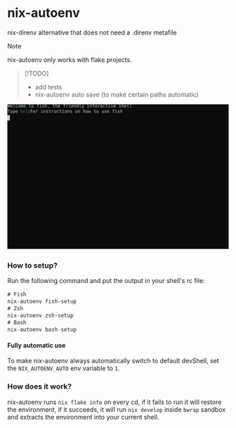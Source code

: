 # nix-autoenv

nix-direnv alternative that does not need a .direnv metafile

> [!NOTE]
> nix-autoenv only works with flake projects.

> [!TODO]
> - add tests
> - nix-autoenv auto save (to make certain paths automatic)

![animation](./animation.svg)

### How to setup?

Run the following command and put the output in your shell's rc file:
```
# Fish
nix-autoenv fish-setup
# Zsh
nix-autoenv zsh-setup
# Bash
nix-autoenv bash-setup
```

#### Fully automatic use

To make nix-autoenv always automatically switch to default devShell, set the `NIX_AUTOENV_AUTO` env variable to `1`.

### How does it work?

nix-autoenv runs `nix flake info` on every cd, if it fails to run it will restore the environment,
if it succeeds, it will run `nix develop` inside `bwrap` sandbox and extracts the environment into your current shell.
